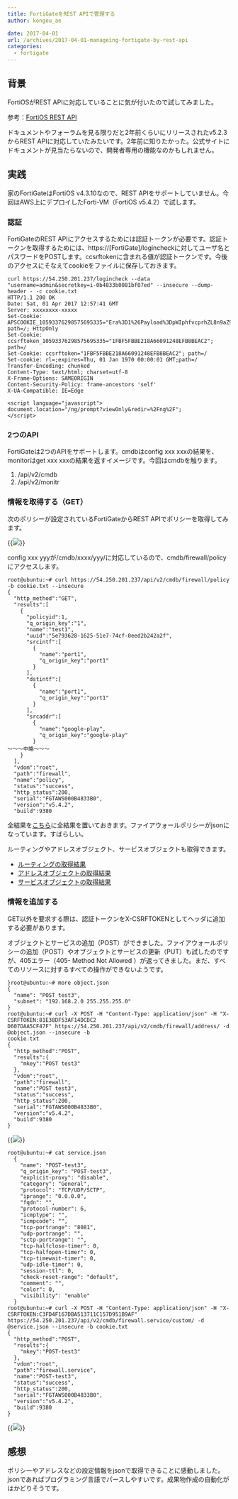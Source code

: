 ```yaml
---
title: FortiGateをREST APIで管理する
author: kongou_ae

date: 2017-04-01
url: /archives/2017-04-01-manageing-fortigate-by-rest-api
categories:
  - fortigate
---
```


## 背景

FortiOSがREST APIに対応していることに気が付いたので試してみました。

参考：[FortiOS REST API](http://www.tuncaybas.com/FOS_JSON_REST_API_523.pdf)

ドキュメントやフォーラムを見る限りだと2年前くらいにリリースされたv5.2.3からREST APIに対応していたみたいです。2年前に知りたかった。公式サイトにドキュメントが見当たらないので、開発者専用の機能なのかもしれません。

## 実践

家のFortiGateはFortiOS v4.3.10なので、REST APIをサポートしていません。今回はAWS上にデプロイしたForti-VM（FortiOS v5.4.2）で試します。

### 認証

FortiGateのREST APIにアクセスするためには認証トークンが必要です。認証トークンを取得するためには、https://[FortiGate]/logincheckに対してユーザ名とパスワードをPOSTします。ccsrftokenに含まれる値が認証トークンです。今後のアクセスにそなえてcookieをファイルに保存しておきます。

```
curl https://54.250.201.237/logincheck --data "username=admin&secretkey=i-0b4833b0081bf07ed" --insecure --dump-header - -c cookie.txt
HTTP/1.1 200 OK
Date: Sat, 01 Apr 2017 12:57:41 GMT
Server: xxxxxxxx-xxxxx
Set-Cookie: APSCOOKIE_10593376298575695335="Era%3D1%26Payload%3DpWIphfvcprhZL8n9aZ9MmxXuYwAoGURXMxPb6kA4FaaOkY%2FdnqmGnIzFK9mRiL%2Fm%0AZ1ug81tQLlgtkYvEhW+F4btbdmV4hUaXjCks%2FvkaoGnTFOjZVG9lxvDp7P7l5v%2FP%0A6qRYRH4daXkWD62tRVRzOzwh8c402+kl+bth2S+9aOukVOK5vLHi5G2VlaSi%2F1aU%0A%26AuthHash%3DQc6xP9Zh1hYuXw6ZdLpuuSPpQfkA%0A"; path=/; HttpOnly
Set-Cookie: ccsrftoken_10593376298575695335="1FBF5FBBE218A66091248EFB8BEAC2"; path=/
Set-Cookie: ccsrftoken="1FBF5FBBE218A66091248EFB8BEAC2"; path=/
Set-cookie: rl=;expires=Thu, 01 Jan 1970 00:00:01 GMT;path=/
Transfer-Encoding: chunked
Content-Type: text/html; charset=utf-8
X-Frame-Options: SAMEORIGIN
Content-Security-Policy: frame-ancestors 'self'
X-UA-Compatible: IE=Edge

<script language="javascript">
document.location="/ng/prompt?viewOnly&redir=%2Fng%2F";
</script>
```
### 2つのAPI

FortiGateは2つのAPIをサポートします。cmdbはconfig xxx xxxの結果を、monitorはget xxx xxxの結果を返すイメージです。今回はcmdbを触ります。

1. /api/v2/cmdb
1. /api/v2/monitr

### 情報を取得する（GET）

次のポリシーが設定されているFortiGateからREST APIでポリシーを取得してみます。

{{<img src="./../../images/2017-04-02-001.png">}}

config xxx yyyが/cmdb/xxxx/yyy/に対応しているので、cmdb/firewall/policyにアクセスします。

```
root@ubuntu:~# curl https://54.250.201.237/api/v2/cmdb/firewall/policy -b cookie.txt --insecure
{
  "http_method":"GET",
  "results":[
    {
      "policyid":1,
      "q_origin_key":"1",
      "name":"test1",
      "uuid":"5e793628-1625-51e7-74cf-0eed2b242a2f",
      "srcintf":[
        {
          "name":"port1",
          "q_origin_key":"port1"
        }
      ],
      "dstintf":[
        {
          "name":"port1",
          "q_origin_key":"port1"
        }
      ],
      "srcaddr":[
        {
          "name":"google-play",
          "q_origin_key":"google-play"
        }
～～～中略～～～
    }
  ],
  "vdom":"root",
  "path":"firewall",
  "name":"policy",
  "status":"success",
  "http_status":200,
  "serial":"FGTAWS000B4833B0",
  "version":"v5.4.2",
  "build":9380
```

全結果を[こちら](https://gist.github.com/kongou-ae/0bcc3fc3dfbaab17c1ced85c4e991d18)に全結果を置いておきます。ファイアウォールポリシーがjsonになっています。すばらしい。

ルーティングやアドレスオブジェクト、サービスオブジェクトも取得できます。

- [ルーティングの取得結果](https://gist.github.com/kongou-ae/ef5614a3b1abe82be014409d927053b9)
- [アドレスオブジェクトの取得結果](https://gist.github.com/kongou-ae/86aca385a94e4be0dc49a3dd4f06f1dd)
- [サービスオブジェクトの取得結果](https://gist.github.com/kongou-ae/76941c8014dc7d21519c85ba21fb0414)

### 情報を追加する

GET以外を要求する際は、認証トークンをX-CSRFTOKENとしてヘッダに追加する必要があります。

オブジェクトとサービスの追加（POST）ができました。ファイアウォールポリシーの追加（POST）やオブジェクトとサービスの更新（PUT）も試したのですが、405エラー（405- Method Not Allowed ）が返ってきました。まだ、すべてのリソースに対するすべての操作ができないようです。

```
}root@ubuntu:~# more object.json
{
  "name": "POST test3",
  "subnet": "192.168.2.0 255.255.255.0"
}
root@ubuntu:~# curl -X POST -H "Content-Type: application/json" -H "X-CSRFTOKEN:81E38DF53AF14DCDC2
D607DAA5CF47F" https://54.250.201.237/api/v2/cmdb/firewall/address/ -d @object.json --insecure -b
cookie.txt
{
  "http_method":"POST",
  "results":{
    "mkey":"POST test3"
  },
  "vdom":"root",
  "path":"firewall",
  "name":"POST test3",
  "status":"success",
  "http_status":200,
  "serial":"FGTAWS000B4833B0",
  "version":"v5.4.2",
  "build":9380
}
```
{{<img src="./../../images/2017-04-02-002.png">}}


```
root@ubuntu:~# cat service.json
  {
    "name": "POST-test3",
    "q_origin_key": "POST-test3",
    "explicit-proxy": "disable",
    "category": "General",
    "protocol": "TCP/UDP/SCTP",
    "iprange": "0.0.0.0",
    "fqdn": "",
    "protocol-number": 6,
    "icmptype": "",
    "icmpcode": "",
    "tcp-portrange": "8081",
    "udp-portrange": "",
    "sctp-portrange": "",
    "tcp-halfclose-timer": 0,
    "tcp-halfopen-timer": 0,
    "tcp-timewait-timer": 0,
    "udp-idle-timer": 0,
    "session-ttl": 0,
    "check-reset-range": "default",
    "comment": "",
    "color": 0,
    "visibility": "enable"
  }
root@ubuntu:~# curl -X POST -H "Content-Type: application/json" -H "X-CSRFTOKEN:C3FD4F167DBA513711C157D951B9AF" https://54.250.201.237/api/v2/cmdb/firewall.service/custom/ -d @service.json --insecure -b cookie.txt
{
  "http_method":"POST",
  "results":{
    "mkey":"POST-test3"
  },
  "vdom":"root",
  "path":"firewall.service",
  "name":"POST-test3",
  "status":"success",
  "http_status":200,
  "serial":"FGTAWS000B4833B0",
  "version":"v5.4.2",
  "build":9380
}
```
{{<img src="./../../images/2017-04-02-003.png">}}

## 感想

ポリシーやアドレスなどの設定情報をjsonで取得できることに感動しました。jsonであればプログラミング言語でパースしやすいです。成果物作成の自動化がはかどりそうです。